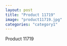```yaml
---
layout: post
title: "Product 11719"
image: "product11719.jpg"
categories: "category1"
---
```

Product 11719
